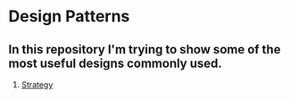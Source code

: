# Design Patterns

## In this repository I'm trying to show some of the most useful designs commonly used.

1) [Strategy](https://github.com/ThiagoEvoa/design_patterns/tree/strategy)
